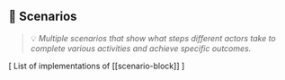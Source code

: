 ## 🌊 Scenarios
> 💡 *Multiple scenarios that show what steps different actors take to complete various activities and achieve specific outcomes.*

[ List of implementations of [[scenario-block]] ]
